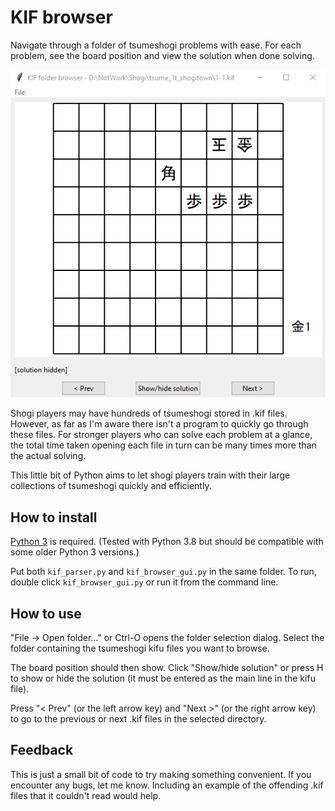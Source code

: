 # KIF browser #

Navigate through a folder of tsumeshogi problems with ease. For each problem, see the board position and view the solution when done solving.

![](browser.png)

Shogi players may have hundreds of tsumeshogi stored in .kif files. However, as far as I'm aware there isn't a program to quickly go through these files. For stronger players who can solve each problem at a glance, the total time taken opening each file in turn can be many times more than the actual solving.

This little bit of Python aims to let shogi players train with their large collections of tsumeshogi quickly and efficiently.

## How to install ##

[Python 3](https://www.python.org/) is required. (Tested with Python 3.8 but should be compatible with some older Python 3 versions.)

Put both `kif_parser.py` and `kif_browser_gui.py` in the same folder. To run, double click `kif_browser_gui.py` or run it from the command line.

## How to use ##

"File -> Open folder..." or Ctrl-O opens the folder selection dialog. Select the folder containing the tsumeshogi kifu files you want to browse.

The board position should then show. Click "Show/hide solution" or press H to show or hide the solution (it must be entered as the main line in the kifu file).

Press "< Prev" (or the left arrow key) and "Next >" (or the right arrow key) to go to the previous or next .kif files in the selected directory.

## Feedback ##

This is just a small bit of code to try making something convenient. If you encounter any bugs, let me know. Including an example of the offending .kif files that it couldn't read would help.
